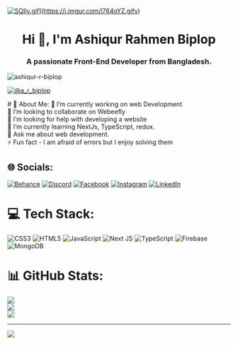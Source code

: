[![SQIly.gif](https://s11.gifyu.com/images/SQIly.gif)](https://gifyu.com/image/SQIly)](https://i.imgur.com/l764oYZ.gifv)

<h1 align="center">Hi 👋, I'm Ashiqur Rahmen Biplop</h1>
<h3 align="center">A passionate Front-End Developer from Bangladesh.</h3>

<p align="left"> <img src="[https://komarev.com/ghpvc/?username=ashiqur-r-biplop&label=Profile%20views&color=0e75b6&style=flat](https://i.imgur.com/l764oYZ.gif)" alt="ashiqur-r-biplop" /> </p>

<p align="left"> <a href="https://twitter.com/@a_r_biplop" target="blank"><img src="https://img.shields.io/twitter/follow/@a_r_biplop?logo=twitter&style=for-the-badge" alt="@a_r_biplop" /></a> </p>
# 💫 About Me:
🔭 I’m currently working on web Development<br>👯 I’m looking to collaborate on Webeefly<br>🤝 I’m looking for help with developing a website<br>🌱 I’m currently learning NextJs, TypeScript, redux.<br>💬 Ask me about web development.<br>⚡ Fun fact - I am afraid of errors but I enjoy solving them


## 🌐 Socials:
[![Behance](https://img.shields.io/badge/Behance-1769ff?logo=behance&logoColor=white)](https://behance.net/https://www.behance.net/ashiqur-r-biplop) [![Discord](https://img.shields.io/badge/Discord-%237289DA.svg?logo=discord&logoColor=white)](https://discord.gg/ashiqurrahmanbiplop) [![Facebook](https://img.shields.io/badge/Facebook-%231877F2.svg?logo=Facebook&logoColor=white)](https://facebook.com/https://www.facebook.com/BBTT.biplop22/) [![Instagram](https://img.shields.io/badge/Instagram-%23E4405F.svg?logo=Instagram&logoColor=white)](https://instagram.com/https://www.instagram.com/mohammad_ashiqur_rahman_biplop/) [![LinkedIn](https://img.shields.io/badge/LinkedIn-%230077B5.svg?logo=linkedin&logoColor=white)](https://linkedin.com/in/https://www.linkedin.com/in/ashiqur-r-biplop/) 

# 💻 Tech Stack:
![CSS3](https://img.shields.io/badge/css3-%231572B6.svg?style=for-the-badge&logo=css3&logoColor=white) ![HTML5](https://img.shields.io/badge/html5-%23E34F26.svg?style=for-the-badge&logo=html5&logoColor=white) ![JavaScript](https://img.shields.io/badge/javascript-%23323330.svg?style=for-the-badge&logo=javascript&logoColor=%23F7DF1E) ![Next JS](https://img.shields.io/badge/Next-black?style=for-the-badge&logo=next.js&logoColor=white) ![TypeScript](https://img.shields.io/badge/typescript-%23007ACC.svg?style=for-the-badge&logo=typescript&logoColor=white) ![Firebase](https://img.shields.io/badge/firebase-%23039BE5.svg?style=for-the-badge&logo=firebase) ![MongoDB](https://img.shields.io/badge/MongoDB-%234ea94b.svg?style=for-the-badge&logo=mongodb&logoColor=white)
# 📊 GitHub Stats:
![](https://github-readme-stats.vercel.app/api?username=ashiqur-r-biplop&theme=monokai&hide_border=false&include_all_commits=false&count_private=false)<br/>
![](https://github-readme-streak-stats.herokuapp.com/?user=ashiqur-r-biplop&theme=monokai&hide_border=false)<br/>
![](https://github-readme-stats.vercel.app/api/top-langs/?username=ashiqur-r-biplop&theme=monokai&hide_border=false&include_all_commits=false&count_private=false&layout=compact)

---
[![](https://visitcount.itsvg.in/api?id=ashiqur-r-biplop&icon=0&color=0)](https://visitcount.itsvg.in)

<!-- Proudly created with GPRM ( https://gprm.itsvg.in ) -->
